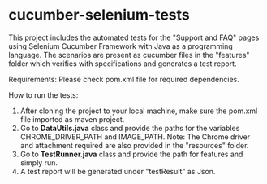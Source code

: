 # cucumber-selenium-tests

This project includes the automated tests for the "Support and FAQ" pages using Selenium Cucumber
Framework with Java as a programming language. The scenarios are present as cucumber files in the 
"features" folder which verifies with specifications and generates a test report.

Requirements: Please check pom.xml file for required dependencies.

How to run the tests:

1. After cloning the project to your local machine, make sure the pom.xml file imported as maven
   project.
2. Go to **DataUtils.java** class and provide the paths for the variables CHROME_DRIVER_PATH and
   IMAGE_PATH.
   Note: The Chrome driver and attachment required are also provided in the "resources" folder.
3. Go to **TestRunner.java** class and provide the path for features and simply run.
4. A test report will be generated under "testResult" as Json.